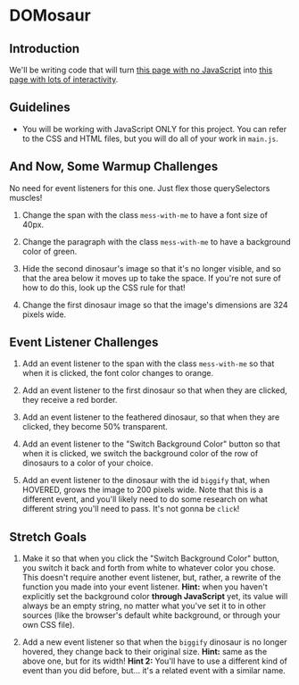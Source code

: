 # DOMosaur

## Introduction

We'll be writing code that will turn [this page with no JavaScript](https://domosaur.surge.sh) into [this page with lots of interactivity](https://domosaur-solution.surge.sh).

## Guidelines

* You will be working with JavaScript ONLY for this project. You can refer to the CSS and HTML files, but you will do all of your work in `main.js`.

## And Now, Some Warmup Challenges

No need for event listeners for this one. Just flex those querySelectors muscles!

1. Change the span with the class `mess-with-me` to have a font size of 40px.

2. Change the paragraph with the class `mess-with-me` to have a background color of green.

3. Hide the second dinosaur's image so that it's no longer visible, and so that the area below it moves up to take the space. If you're not sure of how to do this, look up the CSS rule for that!

4. Change the first dinosaur image so that the image's dimensions are 324 pixels wide.

## Event Listener Challenges

1. Add an event listener to the span with the class `mess-with-me` so that when it is clicked, the font color changes to orange.

2. Add an event listener to the first dinosaur so that when they are clicked, they receive a red border.

3. Add an event listener to the feathered dinosaur, so that when they are clicked, they become 50% transparent.

4. Add an event listener to the "Switch Background Color" button so that when it is clicked, we switch the background color of the row of dinosaurs to a color of your choice.

5. Add an event listener to the dinosaur with the id `biggify` that, when HOVERED, grows the image to 200 pixels wide. Note that this is a different event, and you'll likely need to do some research on what different string you'll need to pass. It's not gonna be `click`!

## Stretch Goals

1. Make it so that when you click the "Switch Background Color" button, you switch it back and forth from white to whatever color you chose. This doesn't require another event listener, but, rather, a rewrite of the function you made into your event listener. **Hint:** when you haven't explicitly set the background color **through JavaScript** yet, its value will always be an empty string, no matter what you've set it to in other sources (like the browser's default white background, or through your own CSS file).

2. Add a new event listener so that when the `biggify` dinosaur is no longer hovered, they change back to their original size.  **Hint:** same as the above one, but for its width! **Hint 2:** You'll have to use a different kind of event than you did before, but... it's a related event with a similar name.
